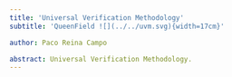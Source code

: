 ```yaml
---
title: 'Universal Verification Methodology'
subtitle: 'QueenField ![](../../uvm.svg){width=17cm}'

author: Paco Reina Campo

abstract: Universal Verification Methodology.
---
```

